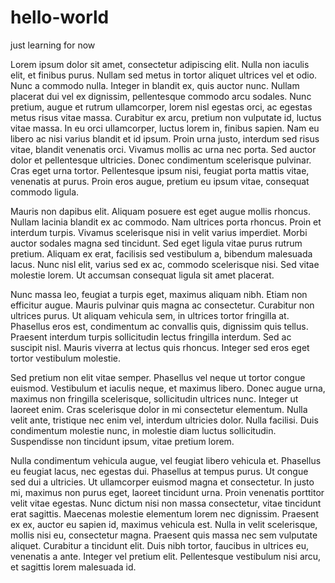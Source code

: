 # hello-world
just learning for now





Lorem ipsum dolor sit amet, consectetur adipiscing elit. Nulla non iaculis elit, et finibus purus. Nullam sed metus in tortor aliquet ultrices vel et odio. Nunc a commodo nulla. Integer in blandit ex, quis auctor nunc. Nullam placerat dui vel ex dignissim, pellentesque commodo arcu sodales. Nunc pretium, augue et rutrum ullamcorper, lorem nisl egestas orci, ac egestas metus risus vitae massa. Curabitur ex arcu, pretium non vulputate id, luctus vitae massa. In eu orci ullamcorper, luctus lorem in, finibus sapien. Nam eu libero ac nisi varius blandit et id ipsum. Proin urna justo, interdum sed risus vitae, blandit venenatis orci. Vivamus mollis ac urna nec porta. Sed auctor dolor et pellentesque ultricies. Donec condimentum scelerisque pulvinar. Cras eget urna tortor. Pellentesque ipsum nisi, feugiat porta mattis vitae, venenatis at purus. Proin eros augue, pretium eu ipsum vitae, consequat commodo ligula.

Mauris non dapibus elit. Aliquam posuere est eget augue mollis rhoncus. Nullam lacinia blandit ex ac commodo. Nam ultrices porta rhoncus. Proin et interdum turpis. Vivamus scelerisque nisi in velit varius imperdiet. Morbi auctor sodales magna sed tincidunt. Sed eget ligula vitae purus rutrum pretium. Aliquam ex erat, facilisis sed vestibulum a, bibendum malesuada lacus. Nunc nisl elit, varius sed ex ac, commodo scelerisque nisi. Sed vitae molestie lorem. Ut accumsan consequat ligula sit amet placerat.

Nunc massa leo, feugiat a turpis eget, maximus aliquam nibh. Etiam non efficitur augue. Mauris pulvinar quis magna ac consectetur. Curabitur non ultrices purus. Ut aliquam vehicula sem, in ultrices tortor fringilla at. Phasellus eros est, condimentum ac convallis quis, dignissim quis tellus. Praesent interdum turpis sollicitudin lectus fringilla interdum. Sed ac suscipit nisl. Mauris viverra at lectus quis rhoncus. Integer sed eros eget tortor vestibulum molestie.

Sed pretium non elit vitae semper. Phasellus vel neque ut tortor congue euismod. Vestibulum et iaculis neque, et maximus libero. Donec augue urna, maximus non fringilla scelerisque, sollicitudin ultrices nunc. Integer ut laoreet enim. Cras scelerisque dolor in mi consectetur elementum. Nulla velit ante, tristique nec enim vel, interdum ultricies dolor. Nulla facilisi. Duis condimentum molestie nunc, in molestie diam luctus sollicitudin. Suspendisse non tincidunt ipsum, vitae pretium lorem.

Nulla condimentum vehicula augue, vel feugiat libero vehicula et. Phasellus eu feugiat lacus, nec egestas dui. Phasellus at tempus purus. Ut congue sed dui a ultricies. Ut ullamcorper euismod magna et consectetur. In justo mi, maximus non purus eget, laoreet tincidunt urna. Proin venenatis porttitor velit vitae egestas. Nunc dictum nisi non massa consectetur, vitae tincidunt erat sagittis. Maecenas molestie elementum lorem nec dignissim. Praesent ex ex, auctor eu sapien id, maximus vehicula est. Nulla in velit scelerisque, mollis nisi eu, consectetur magna. Praesent quis massa nec sem vulputate aliquet. Curabitur a tincidunt elit. Duis nibh tortor, faucibus in ultrices eu, venenatis a ante. Integer vel pretium elit. Pellentesque vestibulum nisi arcu, et sagittis lorem malesuada id.

